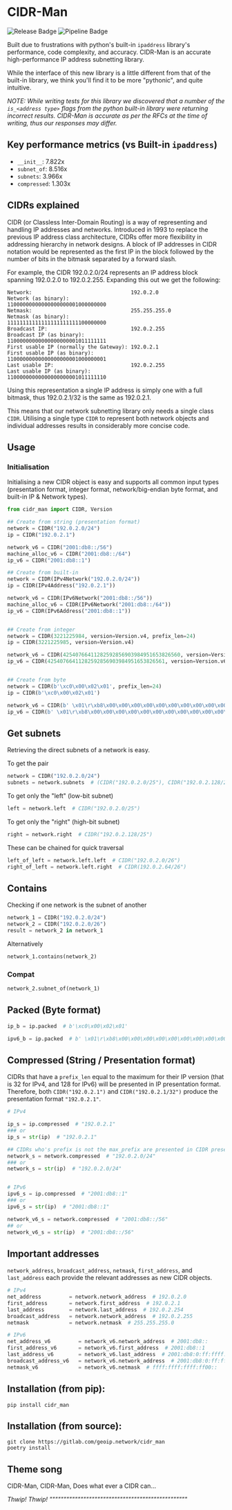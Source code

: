 # CIDR-Man
![Release Badge](https://gitlab.com/geoip.network/cidr_man/-/badges/release.svg)
![Pipeline Badge](https://gitlab.com/geoip.network/cidr_man/badges/main/pipeline.svg)

Built due to frustrations with python's built-in `ipaddress` library's performance, code complexity, and accuracy.
CIDR-Man is an accurate high-performance IP address subnetting library.

While the interface of this new library is a little different from that of the built-in library, we think you'll find it to be more "pythonic", and quite intuitive.

*NOTE: While writing tests for this library we discovered that a number of the `is_<address type>` flags from the python built-in library were returning incorrect results. CIDR-Man is accurate as per the RFCs at the time of writing, thus our responses may differ.*

## Key performance metrics (vs Built-in `ipaddress`)
* `__init__`:    7.822x
* `subnet_of`:   8.516x
* `subnets`:     3.966x
* `compressed`:  1.303x

## CIDRs explained
CIDR (or Classless Inter-Domain Routing) is a way of representing and handling IP addresses and networks. 
Introduced in 1993 to replace the previous IP address class architecture, CIDRs offer more flexibility in addressing hierarchy in network designs.
A block of IP addresses in CIDR notation would be represented as the first IP in the block followed by the number of bits in the bitmask separated by a forward slash. 

For example, the CIDR 192.0.2.0/24 represents an IP address block spanning 192.0.2.0 to 192.0.2.255.
Expanding this out we get the following:

    Network:                                192.0.2.0
    Network (as binary):                    11000000000000000000001000000000
    Netmask:                                255.255.255.0
    Netmask (as binary):                    11111111111111111111111100000000
    Broadcast IP:                           192.0.2.255
    Broadcast IP (as binary):               11000000000000000000001011111111
    First usable IP (normally the Gateway): 192.0.2.1
    First usable IP (as binary):            11000000000000000000001000000001
    Last usable IP:                         192.0.2.255
    Last usable IP (as binary):             11000000000000000000001011111110

Using this representation a single IP address is simply one with a full bitmask, thus 192.0.2.1/32 is the same as 192.0.2.1.

This means that our network subnetting library only needs a single class `CIDR`. 
Utilising a single type `CIDR` to represent both network objects and individual addresses results in considerably more concise code.

## Usage
### Initialisation

Initialising a new CIDR object is easy and supports all common input types (presentation format, integer format, network/big-endian byte format, and built-in IP & Network types).
```python
from cidr_man import CIDR, Version

## Create from string (presentation format)
network = CIDR("192.0.2.0/24")
ip = CIDR("192.0.2.1")

network_v6 = CIDR("2001:db8::/56")
machine_alloc_v6 = CIDR("2001:db8::/64")
ip_v6 = CIDR("2001:db8::1")

## Create from built-in
network = CIDR(IPv4Network("192.0.2.0/24"))
ip = CIDR(IPv4Address("192.0.2.1"))

network_v6 = CIDR(IPv6Network("2001:db8::/56"))
machine_alloc_v6 = CIDR(IPv6Network("2001:db8::/64"))
ip_v6 = CIDR(IPv6Address("2001:db8::1"))


## Create from integer
network = CIDR(3221225984, version=Version.v4, prefix_len=24)
ip = CIDR(3221225985, version=Version.v4)

network_v6 = CIDR(42540766411282592856903984951653826560, version=Version.v6, prefix_len=56)
ip_v6 = CIDR(42540766411282592856903984951653826561, version=Version.v6)


## Create from byte
network = CIDR(b'\xc0\x00\x02\x01', prefix_len=24)
ip = CIDR(b'\xc0\x00\x02\x01')

network_v6 = CIDR(b' \x01\r\xb8\x00\x00\x00\x00\x00\x00\x00\x00\x00\x00\x00\x01', prefix_len=56)
ip_v6 = CIDR(b' \x01\r\xb8\x00\x00\x00\x00\x00\x00\x00\x00\x00\x00\x00\x01')
```

## Get subnets
Retrieving the direct subnets of a network is easy.

To get the pair
```python
network = CIDR("192.0.2.0/24")
subnets = network.subnets  # (CIDR("192.0.2.0/25"), CIDR("192.0.2.128/25"))
```
To get only the "left" (low-bit subnet)
```python
left = network.left  # CIDR("192.0.2.0/25")
```
To get only the "right" (high-bit subnet)
```python
right = network.right  # CIDR("192.0.2.128/25")
```
These can be chained for quick traversal
```python
left_of_left = network.left.left  # CIDR("192.0.2.0/26")
right_of_left = network.left.right  # CIDR(192.0.2.64/26")
```

## Contains
Checking if one network is the subnet of another
```python
network_1 = CIDR("192.0.2.0/24")
network_2 = CIDR("192.0.2.0/26")
result = network_2 in network_1
```

Alternatively
```python
network_1.contains(network_2)
```
### Compat
```python
network_2.subnet_of(network_1)
```


## Packed (Byte format)
```python
ip_b = ip.packed  # b'\xc0\x00\x02\x01'

ipv6_b = ip.packed  # b' \x01\r\xb8\x00\x00\x00\x00\x00\x00\x00\x00\x00\x00\x00\x01'
```

## Compressed (String / Presentation format)
CIDRs that have a `prefix_len` equal to the maximum for their IP version (that is 32 for IPv4, and 128 for IPv6) will be presented in IP presentation format.
Therefore, both `CIDR("192.0.2.1")` and `CIDR("192.0.2.1/32")` produce the presentation format `"192.0.2.1"`.
```python
# IPv4

ip_s = ip.compressed  # "192.0.2.1"
### or
ip_s = str(ip)  # "192.0.2.1"

## CIDRs who's prefix is not the max_prefix are presented in CIDR presentation format
network_s = network.compressed  # "192.0.2.0/24"
### or
network_s = str(ip)  # "192.0.2.0/24"


# IPv6
ipv6_s = ip.compressed  # "2001:db8::1"
### or
ipv6_s = str(ip)  # "2001:db8::1"

network_v6_s = network.compressed  # "2001:db8::/56"
## or
network_v6_s = str(ip)  # "2001:db8::/56"
```

## Important addresses
`network_address`, `broadcast_address`, `netmask`, `first_address`, and `last_address` each provide the relevant addresses as new CIDR objects.
```python
# IPv4
net_address         = network.network_address  # 192.0.2.0
first_address       = network.first_address  # 192.0.2.1
last_address        = network.last_address  # 192.0.2.254
broadcast_address   = network.network_address  # 192.0.2.255
netmask             = network.netmask  # 255.255.255.0

# IPv6
net_address_v6         = network_v6.network_address  # 2001:db8::
first_address_v6       = network_v6.first_address  # 2001:db8::1
last_address_v6        = network_v6.last_address  # 2001:db8:0:ff:ffff:ffff:ffff:fffe
broadcast_address_v6   = network_v6.network_address  # 2001:db8:0:ff:ffff:ffff:ffff:ffff
netmask_v6             = network_v6.netmask  # ffff:ffff:ffff:ff00::
```


## Installation (from pip):
```shell
pip install cidr_man
```

## Installation (from source):
```shell
git clone https://gitlab.com/geoip.network/cidr_man
poetry install
```

## Theme song
CIDR-Man, CIDR-Man, Does what ever a CIDR can... 

*Thwip! Thwip! """""""""""""""""""""""""""""""""""""""""""""""""*